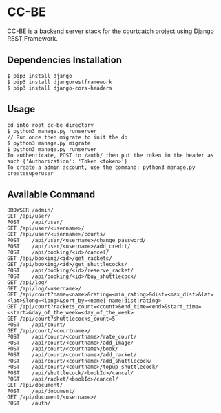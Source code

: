 # CC-BE

CC-BE is a backend server stack for the courtcatch project using Django REST Framework.

## Dependencies Installation
	
	$ pip3 install django
	$ pip3 install djangorestframework
	$ pip3 install django-cors-headers

## Usage

	cd into root cc-be directory
	$ python3 manage.py runserver
	// Run once then migrate to init the db
	$ python3 manage.py migrate
	$ python3 manage.py runserver
	To authenticate, POST to /auth/ then put the token in the header as such {'Authorization': 'Token <token>'}
	To create a admin account, use the command: python3 manage.py createsuperuser

## Available Command

	BROWSER	/admin/
	GET	/api/user/
	POST	/api/user/
	GET	/api/user/<username>/
	GET	/api/user/<username>/courts/
	POST	/api/user/<username>/change_password/
	POST	/api/user/<username>/add_credit/
	POST	/api/booking/<id>/cancel/
	GET	/api/booking/<id>/get_rackets/
	GET	/api/booking/<id>/get_shuttlecocks/
	POST	/api/booking/<id>/reserve_racket/
	POST	/api/booking/<id>/buy_shuttlecock/
	GET	/api/log/
	GET	/api/log/<username>/
	GET	/api/court?name=<name>&rating=<min_rating>&dist=<max_dist>&lat=<lat>&long=<long>&sort_by=<name|-name|dist|rating>
	GET /api/court?rackets_count=<count>&end_time=<end>&start_time=<start>&day_of_the_week=<day_of_the_week>
	GET /api/court?shuttlecocks_count=5
	POST	/api/court/
	GET	/api/court/<courtname>/
	POST	/api/court/<courtname>/rate_court/
	POST	/api/court/<courtname>/add_image/
	POST	/api/court/<courtname>/book/
	POST	/api/court/<courtname>/add_racket/
	POST	/api/court/<courtname>/add_shuttlecock/
	POST	/api/court/<courtname>/topup_shuttlecock/
	POST	/api/shuttlecock/<bookId>/cancel/
	POST	/api/racket/<bookId>/cancel/
	GET	/api/document/
	POST	/api/document/
	GET	/api/document/<username>/
	POST	/auth/

